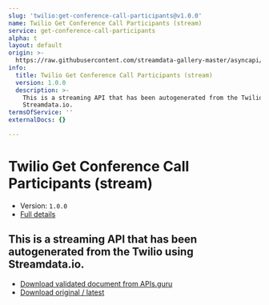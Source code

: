 ```yaml
---
slug: 'twilio:get-conference-call-participants@v1.0.0'
name: Twilio Get Conference Call Participants (stream)
service: get-conference-call-participants
alpha: t
layout: default
origin: >-
  https://raw.githubusercontent.com/streamdata-gallery-master/asyncapi/master/_listings/twilio/twilio-get-conference-call-participants-stream-async.md
info:
  title: Twilio Get Conference Call Participants (stream)
  version: 1.0.0
  description: >-
    This is a streaming API that has been autogenerated from the Twilio using
    Streamdata.io.
termsOfService: ''
externalDocs: {}

---
```

# Twilio Get Conference Call Participants (stream)

* Version: `1.0.0`
* [Full details](../html/twilio:get-conference-call-participants@v1.0.0.html)



## This is a streaming API that has been autogenerated from the Twilio using Streamdata.io.



* [Download validated document from APIs.guru](https://raw.githubusercontent.com/APIs-guru/asyncapi-directory/master/docs/APIs/twilio%3Aget-conference-call-participants%40v1.0.0.yaml)
* [Download original / latest](https://raw.githubusercontent.com/streamdata-gallery-master/asyncapi/master/_listings/twilio/twilio-get-conference-call-participants-stream-async.md)

<script type="application/ld+json">
{
  "@context": "http://schema.org/",
  "@type": "WebAPI",
  "description": "This is a streaming API that has been autogenerated from the Twilio using Streamdata.io.",
  "documentation": "",

  "name": "Twilio Get Conference Call Participants (stream)"
}
</script>
